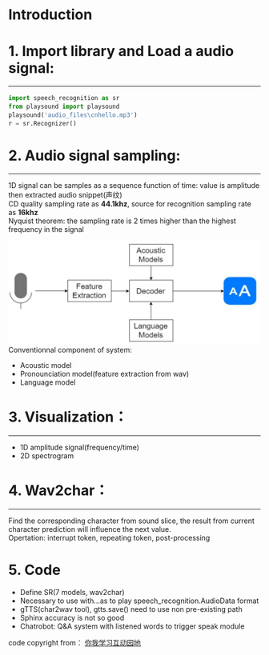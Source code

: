 Introduction
===================
# 1. Import library and Load a audio signal:
---------------------------
```python
import speech_recognition as sr
from playsound import playsound
playsound('audio_files\cnhello.mp3')
r = sr.Recognizer()
```
# 2. Audio signal sampling:
---------------------------

1D signal can be samples as a sequence function of time: value is amplitude then extracted audio snippet(声纹) \
CD quality sampling rate as **44.1khz**, source for recognition sampling rate as **16khz** \
Nyquist theorem: the sampling rate is 2 times higher than the highest frequency in the signal 

![Speech Recognition System](https://github.com/RusselZHANG/Audio-recognition/blob/master/images/system.JPG)
Conventionnal component of system:
* Acoustic model
* Pronounciation model(feature extraction from wav)
* Language model
# 3. Visualization：
-------------------------
* 1D amplitude signal(frequency/time)
* 2D spectrogram

# 4. Wav2char：
-------------------------
Find the corresponding character from sound slice, the result from current character prediction will influence the next value. \
Opertation: interrupt token, repeating token, post-processing

# 5. Code
* Define SR(7 models, wav2char)
* Necessary to use with...as to play speech_recognition.AudioData format
* gTTS(char2wav tool), gtts.save() need to use non pre-existing path
* Sphinx accuracy is not so good
* Chatrobot: Q&A system with listened words to trigger speak module

code copyright from： [你我学习互动园地](https://interactiveuandmetutorials.weebly.com/) 




